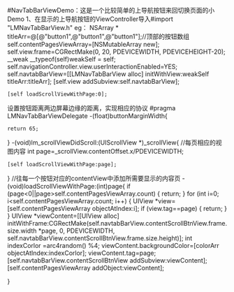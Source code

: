 #NavTabBarViewDemo：这是一个比较简单的上导航按钮来回切换页面的小Demo
1、在显示的上导航按钮的ViewController导入#import "LMNavTabBarView.h"
eg：
   NSArray * titleArr=@[@"button1",@"button1",@"button1"];//顶部的按钮数组
    self.contentPagesViewArray=[NSMutableArray new];
    self.view.frame=CGRectMake(0, 20, PDEVICEWIDTH, PDEVICEHEIGHT-20);
    __weak __typeof(self)weakSelf = self;
    self.navigationController.view.userInteractionEnabled=YES;
    self.navtabBarView=[[LMNavTabBarView alloc] initWithView:weakSelf titleArr:titleArr];
    [self.view addSubview:self.navtabBarView];
    
    [self loadScrollViewWithPage:0];
 
 设置按钮距离两边屏幕边缘的距离，实现相应的协议
#pragma LMNavTabBarViewDelegate
-(float)buttonMarginWidth{
    
    return 65;
}
-(void)lm_scrollViewDidScroll:(UIScrollView *)_scrollView{
    //每页相应的视图内容
    int page=_scrollView.contentOffset.x/PDEVICEWIDTH;
    
    [self loadScrollViewWithPage:page];
}
//往每一个按钮对应的contentView中添加所需要显示的内容页
-(void)loadScrollViewWithPage:(int)page{
    if (page<0||page>self.contentPagesViewArray.count) {
        return;
    }
    for (int i=0; i<self.contentPagesViewArray.count; i++) {
        UIView *view=[self.contentPagesViewArray objectAtIndex:i];
        if (view.tag==page) {
            return;
        }
    }
    UIView *viewContent=[[UIView alloc] initWithFrame:CGRectMake(self.navtabBarView.contentScrollBtnView.frame.size.width *page, 0, PDEVICEWIDTH, self.navtabBarView.contentScrollBtnView.frame.size.height)];
    int indexCorlor =arc4random() %4;
    viewContent.backgroundColor=[colorArr objectAtIndex:indexCorlor];
    viewContent.tag=page;
    [self.navtabBarView.contentScrollBtnView addSubview:viewContent];
    [self.contentPagesViewArray addObject:viewContent];

}
